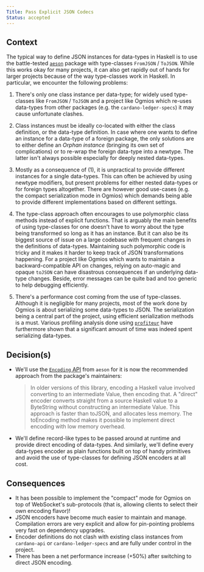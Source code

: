 ```yaml
---
Title: Pass Explicit JSON Codecs
Status: accepted
---
```


<!-- ADR template adapted from Michael Nygard's -->

## Context

<!-- What is the issue that we're seeing that is motivating this decision or change? -->

The typical way to define JSON instances for data-types in Haskell is to use the battle-tested [`aeson`](https://hackage.haskell.org/package/aeson) package with type-classes `FromJSON` / `ToJSON`. While this works okay for many projects, it can also get rapidly out of hands for larger projects because of the way type-classes work in Haskell. In particular, we encounter the following problems:

1. There's only one class instance per data-type; for widely used type-classes like `FromJSON` / `ToJSON` and a project like Ogmios which re-uses data-types from other packages (e.g. the `cardano-ledger-specs`) it may cause unfortunate clashes.

2. Class instances must be ideally co-located with either the class definition, or the data-type definition. In case where one wants to define an instance for a data-type of a foreign package, the only solutions are to either define an _Orphan instance_ (bringing its own set of complications) or to re-wrap the foreign data-type into a newtype. The latter isn't always possible especially for deeply nested data-types.

3. Mostly as a consequence of (1), it is unpractical to provide different instances for a single data-types. This can often be achieved by using newtype modifiers, but present problems for either nested data-types or for foreign types altogether. There are however good use-cases (e.g. the compact serialization mode in Ogmios) which demands being able to provide different implementations based on different settings. 

4. The type-class approach often encourages to use polymorphic class methods instead of explicit functions. That is arguably the main benefits of using type-classes for one doesn't have to worry about the type being transformed so long as it has an instance. But it can also be its biggest source of issue on a large codebase with frequent changes in the definitions of data-types. Maintaining such polymorphic code is tricky and it makes it harder to keep track of JSON transformations happening. For a project like Ogmios which wants to maintain a backward-compatible API on changes, relying on auto-magic and opaque `toJSON` can have disastrous consequences if an underlying data-type changes. Beside, error messages can be quite bad and too generic to help debugging efficiently. 

5. There's a performance cost coming from the use of type-classes. Although it is negligible for many projects, most of the work done by Ogmios is about serializing some data-types to JSON. The serialization being a central part of the project, using efficient serialization methods is a must. Various profiling analysis done using [`profiteur`](https://github.com/jaspervdj/profiteur) have furthermore shown that a significant amount of time was indeed spent serializing data-types. 

## Decision(s)

<!-- What is the change that we're proposing and/or doing? -->

- We'll use the [`Encoding` API](https://hackage.haskell.org/package/aeson-1.5.6.0/docs/Data-Aeson-Encoding.html) from `aeson` for it is now the recommended approach from the package's maintainers:

  > In older versions of this library, encoding a Haskell value involved converting to an intermediate Value, then encoding that. A "direct" encoder converts straight from a source Haskell value to a ByteString without constructing an intermediate Value. This approach is faster than toJSON, and allocates less memory. The toEncoding method makes it possible to implement direct encoding with low memory overhead.

- We'll define record-like types to be passed around at runtime and provide direct encoding of data-types. And similarly, we'll define every data-types encoder as plain functions built on top of handy primitives and avoid the use of type-classes for defining JSON encoders at all cost. 

## Consequences

<!-- What becomes easier or more difficult to do because of this change? -->

- It has been possible to implement the "compact" mode for Ogmios on top of WebSocket's sub-protocols (that is, allowing clients to select their own encoding flavor)!
- JSON encoders have become much easier to maintain and manage. Compilation errors are very explicit and allow for pin-pointing problems very fast on dependency upgrades.
- Encoder definitions do not clash with existing class instances from `cardano-api` or `cardano-ledger-specs` and are fully under control in the project. 
- There has been a net performance increase (+50%) after switching to direct JSON encoding. 
